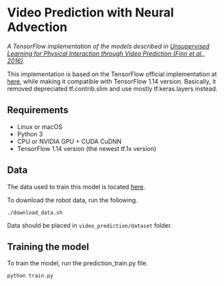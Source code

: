 # Video Prediction with Neural Advection

*A TensorFlow implementation of the models described in [Unsupervised Learning for Physical Interaction through Video Prediction (Finn et al., 2016)](https://arxiv.org/abs/1605.07157).*

This implementation is based on the TensorFlow official implementation at [here](https://github.com/tensorflow/models/tree/master/research/video_prediction), while making it compatible with TensorFlow 1.14 version. Basically, it removed depreciated tf.contrib.slim and use mostly tf.keras.layers instead.

## Requirements
* Linux or macOS
* Python 3
* CPU or NVIDIA GPU + CUDA CuDNN
* TensorFlow 1.14 version (the newest tf.1x version)

## Data
The data used to train this model is located
[here](https://sites.google.com/site/brainrobotdata/home/push-dataset).

To download the robot data, run the following.
```shell
./download_data.sh
```
Data should be placed in  `video_prediction/dataset` folder.

## Training the model

To train the model, run the prediction_train.py file.
```shell
python train.py
```

